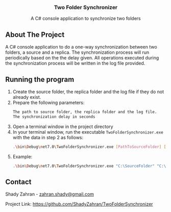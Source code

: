 <!-- Improved compatibility of back to top link: See: https://github.com/othneildrew/Best-README-Template/pull/73 -->
<a name="readme-top"></a>
<!--
*** Thanks for checking out the Best-README-Template. If you have a suggestion
*** that would make this better, please fork the repo and create a pull request
*** or simply open an issue with the tag "enhancement".
*** Don't forget to give the project a star!
*** Thanks again! Now go create something AMAZING! :D
-->



<!-- PROJECT SHIELDS -->
<!--
*** I'm using markdown "reference style" links for readability.
*** Reference links are enclosed in brackets [ ] instead of parentheses ( ).
*** See the bottom of this document for the declaration of the reference variables
*** for contributors-url, forks-url, etc. This is an optional, concise syntax you may use.
*** https://www.markdownguide.org/basic-syntax/#reference-style-links
-->

<br />
<div align="center">

<h3 align="center">Two Folder Synchronizer</h3>
<p align="center">
    A C# console application to synchronize two folders
  </p>
</div>

<!-- ABOUT THE PROJECT -->
## About The Project

A C# console application to do a one-way synchronization between two folders, a source and a replica. The synchronization process will run periodically based on the the delay given. All operations executed during the synchronization process will be written in the log file provided.

<!-- GETTING STARTED -->
## Running the program

1. Create the source folder, the replica folder and the log file if they do not already exist.
2. Prepare the following parameters:
   ```sh
   The path to source folder, the replica folder and the log file.
   The synchronization delay in seconds
   ```
3. Open a terminal window in the project directory
4. In your terminal window, run the executable `TwoFolderSynchronizer.exe` with the data in step 2 as follows:
   ```sh
   .\bin\Debug\net7.0\TwoFolderSynchronizer.exe [PathToSourceFolder] [PathToReplicaFolder] [SynchronizationDelayInSeconds] [PathToLogFile]
   ```
5. Example:
   ```sh
   .\bin\Debug\net7.0\TwoFolderSynchronizer.exe "C:\SourceFolder" "C:\ReplicaFolder" 5 "C:\logfile.txt"
   ```

<!-- CONTACT -->
## Contact

Shady Zahran - zahran.shady@gmail.com

Project Link: https://github.com/ShadyZahran/TwoFolderSynchronizer

